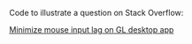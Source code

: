 Code to illustrate a question on Stack Overflow:

[Minimize mouse input lag on GL desktop app](http://stackoverflow.com/questions/43821109/minimize-mouse-input-lag-on-gl-desktop-app)